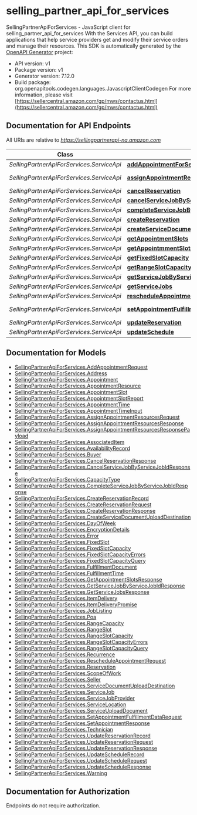 # selling_partner_api_for_services

SellingPartnerApiForServices - JavaScript client for selling_partner_api_for_services
With the Services API, you can build applications that help service providers get and modify their service orders and manage their resources.
This SDK is automatically generated by the [OpenAPI Generator](https://openapi-generator.tech) project:

- API version: v1
- Package version: v1
- Generator version: 7.12.0
- Build package: org.openapitools.codegen.languages.JavascriptClientCodegen
For more information, please visit [https://sellercentral.amazon.com/gp/mws/contactus.html](https://sellercentral.amazon.com/gp/mws/contactus.html)

## Documentation for API Endpoints

All URIs are relative to *https://sellingpartnerapi-na.amazon.com*

Class | Method | HTTP request | Description
------------ | ------------- | ------------- | -------------
*SellingPartnerApiForServices.ServiceApi* | [**addAppointmentForServiceJobByServiceJobId**](docs/ServiceApi.md#addAppointmentForServiceJobByServiceJobId) | **POST** /service/v1/serviceJobs/{serviceJobId}/appointments | 
*SellingPartnerApiForServices.ServiceApi* | [**assignAppointmentResources**](docs/ServiceApi.md#assignAppointmentResources) | **PUT** /service/v1/serviceJobs/{serviceJobId}/appointments/{appointmentId}/resources | 
*SellingPartnerApiForServices.ServiceApi* | [**cancelReservation**](docs/ServiceApi.md#cancelReservation) | **DELETE** /service/v1/reservation/{reservationId} | 
*SellingPartnerApiForServices.ServiceApi* | [**cancelServiceJobByServiceJobId**](docs/ServiceApi.md#cancelServiceJobByServiceJobId) | **PUT** /service/v1/serviceJobs/{serviceJobId}/cancellations | 
*SellingPartnerApiForServices.ServiceApi* | [**completeServiceJobByServiceJobId**](docs/ServiceApi.md#completeServiceJobByServiceJobId) | **PUT** /service/v1/serviceJobs/{serviceJobId}/completions | 
*SellingPartnerApiForServices.ServiceApi* | [**createReservation**](docs/ServiceApi.md#createReservation) | **POST** /service/v1/reservation | 
*SellingPartnerApiForServices.ServiceApi* | [**createServiceDocumentUploadDestination**](docs/ServiceApi.md#createServiceDocumentUploadDestination) | **POST** /service/v1/documents | 
*SellingPartnerApiForServices.ServiceApi* | [**getAppointmentSlots**](docs/ServiceApi.md#getAppointmentSlots) | **GET** /service/v1/appointmentSlots | 
*SellingPartnerApiForServices.ServiceApi* | [**getAppointmmentSlotsByJobId**](docs/ServiceApi.md#getAppointmmentSlotsByJobId) | **GET** /service/v1/serviceJobs/{serviceJobId}/appointmentSlots | 
*SellingPartnerApiForServices.ServiceApi* | [**getFixedSlotCapacity**](docs/ServiceApi.md#getFixedSlotCapacity) | **POST** /service/v1/serviceResources/{resourceId}/capacity/fixed | 
*SellingPartnerApiForServices.ServiceApi* | [**getRangeSlotCapacity**](docs/ServiceApi.md#getRangeSlotCapacity) | **POST** /service/v1/serviceResources/{resourceId}/capacity/range | 
*SellingPartnerApiForServices.ServiceApi* | [**getServiceJobByServiceJobId**](docs/ServiceApi.md#getServiceJobByServiceJobId) | **GET** /service/v1/serviceJobs/{serviceJobId} | 
*SellingPartnerApiForServices.ServiceApi* | [**getServiceJobs**](docs/ServiceApi.md#getServiceJobs) | **GET** /service/v1/serviceJobs | 
*SellingPartnerApiForServices.ServiceApi* | [**rescheduleAppointmentForServiceJobByServiceJobId**](docs/ServiceApi.md#rescheduleAppointmentForServiceJobByServiceJobId) | **POST** /service/v1/serviceJobs/{serviceJobId}/appointments/{appointmentId} | 
*SellingPartnerApiForServices.ServiceApi* | [**setAppointmentFulfillmentData**](docs/ServiceApi.md#setAppointmentFulfillmentData) | **PUT** /service/v1/serviceJobs/{serviceJobId}/appointments/{appointmentId}/fulfillment | 
*SellingPartnerApiForServices.ServiceApi* | [**updateReservation**](docs/ServiceApi.md#updateReservation) | **PUT** /service/v1/reservation/{reservationId} | 
*SellingPartnerApiForServices.ServiceApi* | [**updateSchedule**](docs/ServiceApi.md#updateSchedule) | **PUT** /service/v1/serviceResources/{resourceId}/schedules | 


## Documentation for Models

 - [SellingPartnerApiForServices.AddAppointmentRequest](docs/AddAppointmentRequest.md)
 - [SellingPartnerApiForServices.Address](docs/Address.md)
 - [SellingPartnerApiForServices.Appointment](docs/Appointment.md)
 - [SellingPartnerApiForServices.AppointmentResource](docs/AppointmentResource.md)
 - [SellingPartnerApiForServices.AppointmentSlot](docs/AppointmentSlot.md)
 - [SellingPartnerApiForServices.AppointmentSlotReport](docs/AppointmentSlotReport.md)
 - [SellingPartnerApiForServices.AppointmentTime](docs/AppointmentTime.md)
 - [SellingPartnerApiForServices.AppointmentTimeInput](docs/AppointmentTimeInput.md)
 - [SellingPartnerApiForServices.AssignAppointmentResourcesRequest](docs/AssignAppointmentResourcesRequest.md)
 - [SellingPartnerApiForServices.AssignAppointmentResourcesResponse](docs/AssignAppointmentResourcesResponse.md)
 - [SellingPartnerApiForServices.AssignAppointmentResourcesResponsePayload](docs/AssignAppointmentResourcesResponsePayload.md)
 - [SellingPartnerApiForServices.AssociatedItem](docs/AssociatedItem.md)
 - [SellingPartnerApiForServices.AvailabilityRecord](docs/AvailabilityRecord.md)
 - [SellingPartnerApiForServices.Buyer](docs/Buyer.md)
 - [SellingPartnerApiForServices.CancelReservationResponse](docs/CancelReservationResponse.md)
 - [SellingPartnerApiForServices.CancelServiceJobByServiceJobIdResponse](docs/CancelServiceJobByServiceJobIdResponse.md)
 - [SellingPartnerApiForServices.CapacityType](docs/CapacityType.md)
 - [SellingPartnerApiForServices.CompleteServiceJobByServiceJobIdResponse](docs/CompleteServiceJobByServiceJobIdResponse.md)
 - [SellingPartnerApiForServices.CreateReservationRecord](docs/CreateReservationRecord.md)
 - [SellingPartnerApiForServices.CreateReservationRequest](docs/CreateReservationRequest.md)
 - [SellingPartnerApiForServices.CreateReservationResponse](docs/CreateReservationResponse.md)
 - [SellingPartnerApiForServices.CreateServiceDocumentUploadDestination](docs/CreateServiceDocumentUploadDestination.md)
 - [SellingPartnerApiForServices.DayOfWeek](docs/DayOfWeek.md)
 - [SellingPartnerApiForServices.EncryptionDetails](docs/EncryptionDetails.md)
 - [SellingPartnerApiForServices.Error](docs/Error.md)
 - [SellingPartnerApiForServices.FixedSlot](docs/FixedSlot.md)
 - [SellingPartnerApiForServices.FixedSlotCapacity](docs/FixedSlotCapacity.md)
 - [SellingPartnerApiForServices.FixedSlotCapacityErrors](docs/FixedSlotCapacityErrors.md)
 - [SellingPartnerApiForServices.FixedSlotCapacityQuery](docs/FixedSlotCapacityQuery.md)
 - [SellingPartnerApiForServices.FulfillmentDocument](docs/FulfillmentDocument.md)
 - [SellingPartnerApiForServices.FulfillmentTime](docs/FulfillmentTime.md)
 - [SellingPartnerApiForServices.GetAppointmentSlotsResponse](docs/GetAppointmentSlotsResponse.md)
 - [SellingPartnerApiForServices.GetServiceJobByServiceJobIdResponse](docs/GetServiceJobByServiceJobIdResponse.md)
 - [SellingPartnerApiForServices.GetServiceJobsResponse](docs/GetServiceJobsResponse.md)
 - [SellingPartnerApiForServices.ItemDelivery](docs/ItemDelivery.md)
 - [SellingPartnerApiForServices.ItemDeliveryPromise](docs/ItemDeliveryPromise.md)
 - [SellingPartnerApiForServices.JobListing](docs/JobListing.md)
 - [SellingPartnerApiForServices.Poa](docs/Poa.md)
 - [SellingPartnerApiForServices.RangeCapacity](docs/RangeCapacity.md)
 - [SellingPartnerApiForServices.RangeSlot](docs/RangeSlot.md)
 - [SellingPartnerApiForServices.RangeSlotCapacity](docs/RangeSlotCapacity.md)
 - [SellingPartnerApiForServices.RangeSlotCapacityErrors](docs/RangeSlotCapacityErrors.md)
 - [SellingPartnerApiForServices.RangeSlotCapacityQuery](docs/RangeSlotCapacityQuery.md)
 - [SellingPartnerApiForServices.Recurrence](docs/Recurrence.md)
 - [SellingPartnerApiForServices.RescheduleAppointmentRequest](docs/RescheduleAppointmentRequest.md)
 - [SellingPartnerApiForServices.Reservation](docs/Reservation.md)
 - [SellingPartnerApiForServices.ScopeOfWork](docs/ScopeOfWork.md)
 - [SellingPartnerApiForServices.Seller](docs/Seller.md)
 - [SellingPartnerApiForServices.ServiceDocumentUploadDestination](docs/ServiceDocumentUploadDestination.md)
 - [SellingPartnerApiForServices.ServiceJob](docs/ServiceJob.md)
 - [SellingPartnerApiForServices.ServiceJobProvider](docs/ServiceJobProvider.md)
 - [SellingPartnerApiForServices.ServiceLocation](docs/ServiceLocation.md)
 - [SellingPartnerApiForServices.ServiceUploadDocument](docs/ServiceUploadDocument.md)
 - [SellingPartnerApiForServices.SetAppointmentFulfillmentDataRequest](docs/SetAppointmentFulfillmentDataRequest.md)
 - [SellingPartnerApiForServices.SetAppointmentResponse](docs/SetAppointmentResponse.md)
 - [SellingPartnerApiForServices.Technician](docs/Technician.md)
 - [SellingPartnerApiForServices.UpdateReservationRecord](docs/UpdateReservationRecord.md)
 - [SellingPartnerApiForServices.UpdateReservationRequest](docs/UpdateReservationRequest.md)
 - [SellingPartnerApiForServices.UpdateReservationResponse](docs/UpdateReservationResponse.md)
 - [SellingPartnerApiForServices.UpdateScheduleRecord](docs/UpdateScheduleRecord.md)
 - [SellingPartnerApiForServices.UpdateScheduleRequest](docs/UpdateScheduleRequest.md)
 - [SellingPartnerApiForServices.UpdateScheduleResponse](docs/UpdateScheduleResponse.md)
 - [SellingPartnerApiForServices.Warning](docs/Warning.md)


## Documentation for Authorization

Endpoints do not require authorization.

